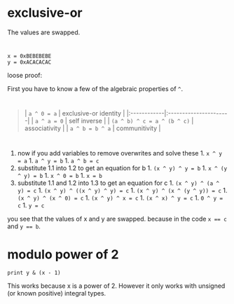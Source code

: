 # exclusive-or #
The values are swapped.
#  #
```
x = 0xBEBEBEBE
y = 0xACACACAC
```

loose proof:

First you have to know a few of the algebraic properties of `^`.
#  #
> | `a ^ 0 = a` | exclusive-or identity |
|:------------|:----------------------|
> | `a ^ a = 0` | self inverse          |
> | `(a ^ b) ^ c = a ^ (b ^ c)` | associativity         |
> | `a ^ b = b ^ a` | communitivity         |
#  #
  1. now if you add variables to remove overwrites and solve these
    1. `x ^ y = a`
    1. `a ^ y = b`
    1. `a ^ b = c`
  1. substitute 1.1 into 1.2 to get an equation for b
    1. `(x ^ y) ^ y = b`
    1. `x ^ (y ^ y) = b`
    1. `x ^ 0 = b`
    1. `x = b`
  1. substitute 1.1 and 1.2 into 1.3 to get an equation for c
    1. `(x ^ y) ^ (a ^ y) = c`
    1. `(x ^ y) ^ ((x ^ y) ^ y) = c`
    1. `(x ^ y) ^ (x ^ (y ^ y)) = c`
    1. `(x ^ y) ^ (x ^ 0) = c`
    1. `(x ^ y) ^ x = c`
    1. `(x ^ x) ^ y = c`
    1. `0 ^ y = c`
    1. `y = c`

you see that the values of x and y are swapped. because in the code `x == c` and `y == b`.

# modulo power of 2 #
```
print y & (x - 1)
```
This works because x is a power of 2. However it only works with unsigned (or known positive) integral types.